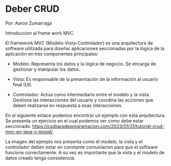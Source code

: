 # Deber CRUD
Por: Aaron Zumarraga

Introduccion al frame work MVC

El framework MVC (Modelo-Vista-Controlador) es una arquitectura de software utilizada para diseñar aplicaciones seccionadas por la lógica de la aplicación en tres componentes principales:

- Modelo: Representa los datos y la lógica de negocio. Se encarga de gestionar y manipular los datos.

- Vista: Es responsable de la presentación de la información al usuario final (UI).

- Controlador: Actúa como intermediario entre el modelo y la vista. Gestiona las interacciones del usuario y coordina las acciones que deben realizarse en respuesta a esas interacciones.

En el siguiente enlace podemos encontrar un ejemplo con esta arquitectura. Se presenta un ejercicio en el cual podemos ver como debe estar seccionado: https://codigosdeprogramacion.com/2023/01/31/tutorial-crud-mvc-en-java-y-mysql/

La imagen del ejemplo nos presenta como el modelo, la vista y el controlador deben estar en constante comuniacion para que el software funcione correctamente.
A su vez es importante que la vista y el modelo de datos creado tenga consistencia.
